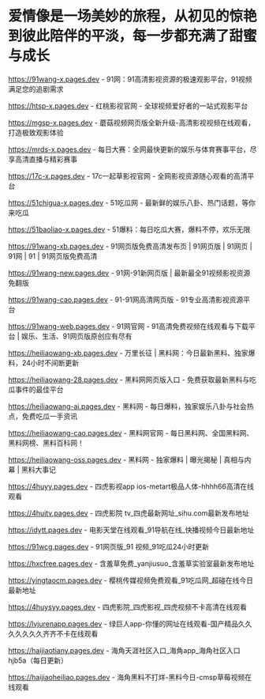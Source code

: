 # 爱情像是一场美妙的旅程，从初见的惊艳到彼此陪伴的平淡，每一步都充满了甜蜜与成长

https://91wang-x.pages.dev - 91网：91高清影视资源的极速观影平台，91视频满足您的追剧需求

https://htsp-x.pages.dev - 红桃影视官网 - 全球视频爱好者的一站式观影平台

https://mgsp-x.pages.dev - 蘑菇视频网页版全新升级-高清影视视频在线观看，打造极致观影体验

https://mrds-x.pages.dev - 每日大赛：全网最快更新的娱乐与体育赛事平台，尽享高清直播与精彩赛事

https://17c-x.pages.dev - 17c一起草影视官网 - 全网影视资源随心观看的高清平台

https://51chigua-x.pages.dev - 51吃瓜网 - 最新鲜的娱乐八卦、热门话题，等你来吃瓜

https://51baoliao-x.pages.dev - 51爆料：每日吃瓜大赛，爆料不停，欢乐无限

https://91wang-xb.pages.dev - 91网页版免费高清发布页 | 91网页版 | 91网页 | 91网 | 91 | 91网页版免费高清

https://91wang-new.pages.dev - 91网-91新网页版 | 最新最全91视频影视资源免翻版

https://91wang-cao.pages.dev - 91-91网高清网页版 - 91专业高清影视资源平台

https://91wang-web.pages.dev - 91网官网 - 91高清免费视频在线观看与下载平台 | 娱乐、生活、91网页版原创应有尽有

https://heiliaowang-xb.pages.dev - 万里长征 | 黑料网：今日最新黑料、独家爆料，24小时不间断更新

https://heiliaowang-28.pages.dev - 黑料网网页版入口 - 免费获取最新黑料与吃瓜事件的最佳平台

https://heiliaowang-ai.pages.dev - 黑料网 - 每日爆料，独家娱乐八卦与社会热点，免费吃瓜一手资讯

https://heiliaowang-cao.pages.dev - 黑料网官网 - 每日黑料网、全国黑料网、黑料网榜、黑料百科网！

https://heiliaowang-oss.pages.dev - 黑料网 - 独家爆料 | 曝光揭秘 | 真相与内幕 | 黑料大事记

https://4huyy.pages.dev - 四虎影视app ios-metart极品人体-hhhh66高清在线观看

https://4huitv.pages.dev - 四虎影院 tv_四虎最新网址_sihu.com最新发布地址

https://idytt.pages.dev - 电影天堂在线观看_91导航在线_快播视频今日最新地址

https://91wcg.pages.dev - 91网页版_91 视频_91吃瓜24小时更新

https://hxcfree.pages.dev - 含羞草免费_yanjiusuo_含羞草实验室最新发布地址

https://yingtaocm.pages.dev - 樱桃传媒视频免费观看_91吃瓜网_超碰在线今日最新地址

https://4huysyy.pages.dev - 四虎影院_四虎影视_四虎视频不卡高清在线观看

https://lvjurenapp.pages.dev - 绿巨人app-你懂的网址在线观看-国产精品久久久久久久久齐齐不卡在线观看

https://haijiaotiany.pages.dev - 海角天涯社区入口_海角app_海角社区入口hjb5a（每日更新）

https://haijiaoheiliao.pages.dev - 海角黑料不打烊-黑料今日-cmsp草莓视频在线观看
